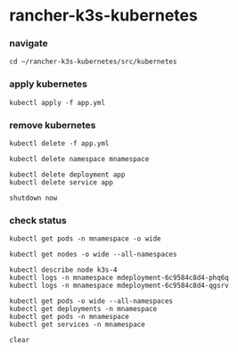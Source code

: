 # rancher-k3s-kubernetes

### navigate
```
cd ~/rancher-k3s-kubernetes/src/kubernetes
```

### apply kubernetes
```
kubectl apply -f app.yml
```

### remove kubernetes
```
kubectl delete -f app.yml

kubectl delete namespace mnamespace

kubectl delete deployment app
kubectl delete service app

shutdown now
```

### check status
```
kubectl get pods -n mnamespace -o wide

kubectl get nodes -o wide --all-namespaces

kubectl describe node k3s-4
kubectl logs -n mnamespace mdeployment-6c9584c8d4-phq6q
kubectl logs -n mnamespace mdeployment-6c9584c8d4-qgsrv

kubectl get pods -o wide --all-namespaces
kubectl get deployments -n mnamespace
kubectl get pods -n mnamespace
kubectl get services -n mnamespace

clear
```